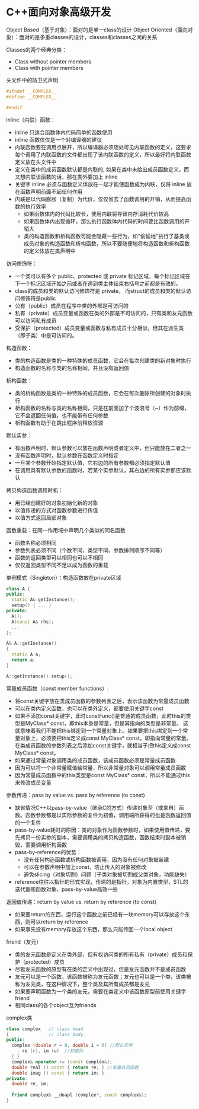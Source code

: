 # C++面向对象高级开发

Object Based（基于对象）：面对的是单一class的设计
Object Oriented（面向对象）：面对的是多重classes的设计，classes和classes之间的关系

Classes的两个经典分类：
- Class without pointer members
- Class with pointer members

头文件中的防卫式声明
```C++
#ifndef __COMPLEX__
#define __COMPLEX__

#endif
```

inline（内联）函数：
- inline 只适合函数体内代码简单的函数使用
- inline 函数仅仅是一个对编译器的建议
- 内联函数要在调用点展开，所以编译器必须随处可见内联函数的定义，这要求每个调用了内联函数的文件都出现了该内联函数的定义，所以最好将内联函数定义放在头文件中
- 定义在类中的成员函数默认都是内联的, 如果在类中未给出成员函数定义，而又想内联该函数的话，那在类外要加上 inline
- 关键字 inline 必须与函数定义体放在一起才能使函数成为内联，仅将 inline 放在函数声明前面不起任何作用
- 内联是以代码膨胀（复制）为代价，仅仅省去了函数调用的开销，从而提高函数的执行效率
  + 如果函数体内的代码比较长，使用内联将导致内存消耗代价较高
  + 如果函数体内出现循环，那么执行函数体内代码的时间要比函数调用的开销大
  + 类的构造函数和析构函数可能会隐藏一些行为，如"偷偷地"执行了基类或成员对象的构造函数和析构函数，所以不要随便地将构造函数和析构函数的定义体放在类声明中


访问修饰符：
- 一个类可以有多个 public、protected 或 private 标记区域，每个标记区域在下一个标记区域开始之前或者在遇到类主体结束右括号之前都是有效的。
- class的成员和类的默认访问修饰符是 private， 而struct的成员和类的默认访问修饰符是public
- 公有（public）成员在程序中类的外部是可访问的 
- 私有（private）成员变量或函数在类的外部是不可访问的，只有类和友元函数可以访问私有成员
- 受保护（protected）成员变量或函数与私有成员十分相似，但其在派生类（即子类）中是可访问的。

构造函数：
- 类的构造函数是类的一种特殊的成员函数，它会在每次创建类的新对象时执行
- 构造函数的名称与类的名称相同，并且没有返回值

析构函数：
- 类的析构函数是类的一种特殊的成员函数，它会在每次删除所创建的对象时执行
- 析构函数的名称与类的名称相同，只是在前面加了个波浪号（~）作为前缀，它不会返回任何值，也不能带有任何参数
- 析构函数有助于在跳出程序前释放资源

默认实参：
- 有函数声明时，默认参数可以放在函数声明或者定义中，但只能放在二者之一
- 没有函数声明时，默认参数在函数定义时指定
- 一旦某个参数开始指定默认值，它右边的所有参数都必须指定默认值
- 在调用具有默认参数的函数时，若某个实参默认，其右边的所有实参都应该默认

拷贝构造函数调用时机：
- 用已经创建好的对象初始化新的对象
- 以值传递的方式对函数参数进行传值
- 以值方式返回局部对象

函数重载：在同一作用域中声明几个类似的同名函数
- 函数名称必须相同
- 参数列表必须不同（个数不同、类型不同、参数排列顺序不同等）
- 函数的返回类型可以相同也可以不相同
- 仅仅返回类型不同不足以成为函数的重载


单例模式（Singleton）：构造函数放在private区域
```C++
class A {
public:
  static A& getInstance();
  setup() { ... }
private:
  A();
  A(const A& rhs);
  ...
};

A& A::getInstance()
{
  static A a;
  return a;
}

A::getInstance().setup();
```

常量成员函数（const member functions）:
- 将const关键字放在类成员函数的参数列表之后，表示该函数为常量成员函数
- 可以在类内定义函数，也可以在类外定义，都要使用关键字const
- 如果不添加const关键字，此时constFunc()是普通的成员函数，此时this的类型是MyClass* const，即this本身是常量，但是其指向的类型是非常量。
这就意味着我们不能把this绑定到一个常量对象上。如果要把this绑定到一个常量对象上，必须要把this定义成const MyClass* const，即指向常量的常量。
在类成员函数的参数列表之后添加const关键字，就相当于把this定义成const MyClass* const。
- 如果通过常量对象调用类的成员函数，该成员函数必须是常量成员函数
- 因为可以将一个非常量赋值给常量，所以非常量对象可以调用常量成员函数
- 因为常量成员函数中的this类型是const MyClass* const，所以不能通过this来修改成员变量


参数传递：pass by value vs. pass by reference (to const)
- 缺省情况C++以pass-by-value（继承C的方式）传递对象至（或来自）函数。函数参数都是以实际参数的复件为初值，调用端所获得的也是函数返回值的一个复件
- pass-by-value耗时的原因：类的对象作为函数参数时，如果使用值传递，要先拷贝一份实参的副本，需要调用类的拷贝构造函数，函数结束时副本被销毁，需要调用析构函数
- pass-by-reference的优势：
  - 没有任何构造函数或析构函数被调用，因为没有任何对象被新建
  - 可以在参数声明中加上const，防止传入的对象被修改
  - 避免slicing（对象切割）问题（子类对象被切割成父类对象，功能缺失）
- reference往往以指针的形式实现，传递的是指针，对象为内置类型，STL的迭代器和函数对象，pass-by-value高效一些


返回值传递：return by value vs. return by reference (to const)
- 如果要return的东西，运行这个函数之前已经有一块memory可以存放这个东西，则可以return by reference
- 如果事先没有memory存放这个东西，那么只能传回一个local object


friend（友元）
- 类的友元函数是定义在类外部，但有权访问类的所有私有（private）成员和保护（protected）成员
- 尽管友元函数的原型有在类的定义中出现过，但是友元函数并不是成员函数
- 友元可以是一个函数，该函数被称为友元函数；友元也可以是一个类，该类被称为友元类，在这种情况下，整个类及其所有成员都是友元
- 如果要声明函数为一个类的友元，需要在类定义中该函数原型前使用关键字 friend
- 相同class的各个object互为friends

complex类
```C++
class complex   // class head
{               // class body
public:
  complex (double r = 0, double i = 0) //默认实参
    : re (r), im (u)  //初值列
  { }
  complex& operator += (const complex&);
  double real () const { return re; } //常量成员函数
  double imag () const { return im; }
private:
  double re, im;
  
  friend complex& __doapl (complex*, const complex&);
}
```
